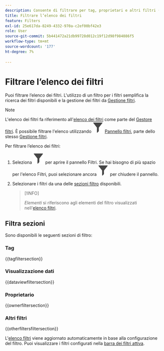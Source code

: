 ```yaml
---
description: Consente di filtrare per tag, proprietari e altri filtri (Mostra tutto, Personali, Condivisi con me, Preferiti e Approvati).
title: Filtrare l’elenco dei filtri
feature: Filters
exl-id: 25e617da-8249-4332-970a-c2ef00bf42e3
role: User
source-git-commit: 5b441472a21db99728d012c19f12d98f984086f5
workflow-type: tm+mt
source-wordcount: '177'
ht-degree: 7%

---
```


# Filtrare l’elenco dei filtri

Puoi filtrare l’elenco dei filtri. L&#39;utilizzo di un filtro per i filtri semplifica la ricerca dei filtri disponibili e la gestione dei filtri da [Gestione filtri](manage-filters.md).

>[!NOTE]
>
>L&#39;elenco dei filtri fa riferimento all&#39;[elenco dei filtri](manage-filters.md#filters-list) come parte del [Gestore filtri](manage-filters.md). È possibile filtrare l&#39;elenco utilizzando ![Filtro](/help/assets/icons/Filter.svg) [Pannello filtri](manage-filters.md#filter-panel), parte dello stesso [Gestione filtri](manage-filters.md).
>


Per filtrare l’elenco dei filtri:

1. Seleziona ![Filtro](/help/assets/icons/Filter.svg) per aprire il pannello Filtri. Se hai bisogno di più spazio per l&#39;elenco Filtri, puoi selezionare ancora ![Filtro](/help/assets/icons/Filter.svg) per chiudere il pannello.
1. Selezionare i filtri da una delle [sezioni filtro](#filter-sections) disponibili.

   >[!INFO]
   >
   >*Elementi* si riferiscono agli elementi del filtro visualizzati nell&#39;[elenco filtri](manage-filters.md#filters-list).
   > 

## Filtra sezioni

Sono disponibili le seguenti sezioni di filtro:

### Tag

{{tagfiltersection}}

### Visualizzazione dati

{{dataviewfiltersection}}

### Proprietario

{{ownerfiltersection}}


### Altri filtri

{{otherfiltersfiltersection}}


L&#39;[elenco filtri](manage-filters.md#filters-list) viene aggiornato automaticamente in base alla configurazione del filtro. Puoi visualizzare i filtri configurati nella [barra dei filtri attiva](manage-filters.md#active-filter-bar).
